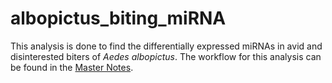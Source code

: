 # albopictus_biting_miRNA
This analysis is done to find the differentially expressed miRNAs in avid and disinterested biters of *Aedes albopictus*. The workflow for this analysis can be found in the [Master Notes](https://github.com/srmarzec/albopictus_biting_miRNA/blob/main/MasterNotes.md).
